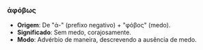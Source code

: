 ### ἀφόβως
- **Origem**: De "ἀ-" (prefixo negativo) + "φόβος" (medo).
- **Significado**: Sem medo, corajosamente.
- **Modo**: Advérbio de maneira, descrevendo a ausência de medo.